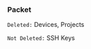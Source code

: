 <!-- usedin: [ _legacy_docker/stack-management] - post: -->


### Packet
`Deleted:` Devices, Projects

`Not Deleted:` SSH Keys
